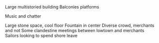 Large multistoried building
Balconies platforms

Music and chatter

Large stone space, cool floor
Fountain in center
Diverse crowd, merchants and not
Some clandestine meetings between lowtown and merchants
Sailors looking to spend shore leave

